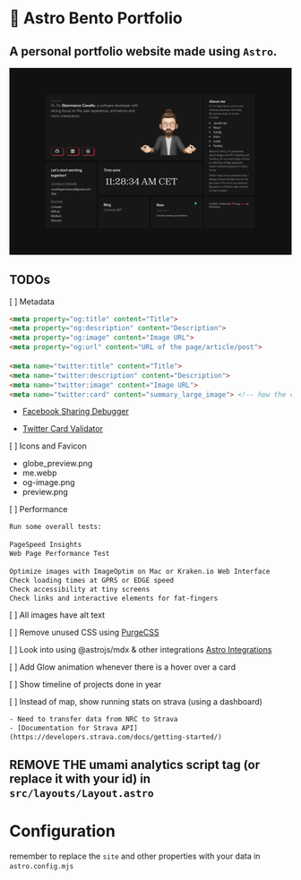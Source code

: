 # 🚀 Astro Bento Portfolio

## A personal portfolio website made using `Astro`.

![astro-bento-portfolio | Bento-like Personal Porfolio Template](public/preview.png)

## TODOs

[ ] Metadata
```html
<meta property="og:title" content="Title">
<meta property="og:description" content="Description">
<meta property="og:image" content="Image URL">
<meta property="og:url" content="URL of the page/article/post">

<meta name="twitter:title" content="Title">
<meta name="twitter:description" content="Description">
<meta name="twitter:image" content="Image URL">
<meta name="twitter:card" content="summary_large_image"> <!-- how the card is displayed -->
```
- [Facebook Sharing Debugger](https://developers.facebook.com/tools/debug/sharing/)

- [Twitter Card Validator](https://cards-dev.twitter.com/validator)

[ ] Icons and Favicon
- globe_preview.png
- me.webp
- og-image.png
- preview.png

[ ] Performance

    Run some overall tests:

    PageSpeed Insights
    Web Page Performance Test

    Optimize images with ImageOptim on Mac or Kraken.io Web Interface
    Check loading times at GPRS or EDGE speed
    Check accessibility at tiny screens
    Check links and interactive elements for fat-fingers

[ ] All images have alt text

[ ] Remove unused CSS using [PurgeCSS](https://github.com/FullHuman/purgecss)

[ ] Look into using @astrojs/mdx & other integrations [Astro Integrations](https://astro.build/integrations/)

[ ] Add Glow animation whenever there is a hover over a card

[ ] Show timeline of projects done in year

[ ] Instead of map, show running stats on strava (using a dashboard)

    - Need to transfer data from NRC to Strava
    - [Documentation for Strava API](https://developers.strava.com/docs/getting-started/)



## REMOVE THE umami analytics script tag (or replace it with your id) in `src/layouts/Layout.astro`

# Configuration

remember to replace the `site` and other properties with your data in `astro.config.mjs`
